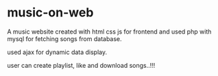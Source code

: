 # music-on-web

A music website created with html css js for frontend and used php with mysql for fetching songs from database.

used ajax for dynamic data display.

user can create playlist, like and download songs..!!!
